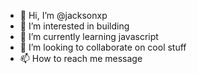 - 👋 Hi, I’m @jacksonxp
- 👀 I’m interested in building
- 🌱 I’m currently learning javascript
- 💞️ I’m looking to collaborate on cool stuff
- 📫 How to reach me message

<!---
jacksonxp/jacksonxp is a ✨ special ✨ repository because its `README.md` (this file) appears on your GitHub profile.
You can click the Preview link to take a look at your changes.
--->

